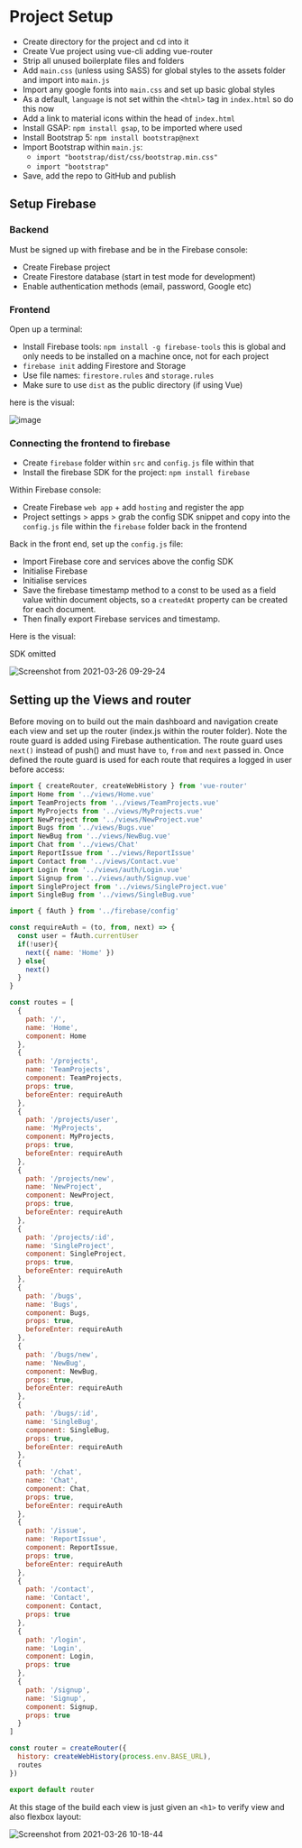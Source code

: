 # Project Setup

- Create directory for the project and cd into it
- Create Vue project using vue-cli adding vue-router
- Strip all unused boilerplate files and folders
- Add `main.css` (unless using SASS) for global styles to the assets folder and import into `main.js`
- Import any google fonts into `main.css` and set up basic global styles
- As a default, `language` is not set within the `<html>` tag in `index.html` so do this now
- Add a link to material icons within the head of `index.html`
- Install GSAP: `npm install gsap`, to be imported where used 
- Install Bootstrap 5: `npm install bootstrap@next`  
- Import Bootstrap within `main.js`:
    - `import "bootstrap/dist/css/bootstrap.min.css"`
    - `import "bootstrap"`
- Save, add the repo to GitHub and publish

## Setup Firebase

### Backend 

Must be signed up with firebase and be in the Firebase console:

- Create Firebase project
- Create Firestore database (start in test mode for development)
- Enable authentication methods (email, password, Google etc)

### Frontend

Open up a terminal:

- Install Firebase tools: `npm install -g firebase-tools` this is global and only needs to be installed on a machine once, not for each project
- `firebase init` adding Firestore and Storage
-  Use file names: `firestore.rules` and `storage.rules`
- Make sure to use `dist` as the public directory (if using Vue)

here is the visual:

![image](https://user-images.githubusercontent.com/73107656/112598464-82c79d00-8e06-11eb-820f-2daedbe38ffd.png)


### Connecting the frontend to firebase

- Create `firebase` folder within `src` and `config.js`  file within that
- Install the firebase SDK for the project: `npm install firebase`

Within Firebase console:

- Create Firebase `web app` + add `hosting` and register the app
- Project settings > apps > grab the config SDK snippet and copy into the `config.js` file within the `firebase` folder back in the frontend

Back in the front end, set up the `config.js` file:

- Import Firebase core and services above the config SDK
- Initialise Firebase
- Initialise services
- Save the firebase timestamp method to a const to be used as a field value within document objects, so a `createdAt` property can be created for each document. 
- Then finally export Firebase services and timestamp. 

Here is the visual:

SDK omitted

![Screenshot from 2021-03-26 09-29-24](https://user-images.githubusercontent.com/73107656/112611541-dab9d000-8e15-11eb-89e0-dcfc50d1d8e2.png)


## Setting up the Views and router

Before moving on to build out the main dashboard and navigation create each view and set up the router (index.js within the router folder). Note the route guard is added using Firebase authentication.  The route guard uses `next()` instead of push() and must have `to`, `from` and `next` passed in.  Once defined the route guard is used for each route that requires a logged in user before access:

```js
import { createRouter, createWebHistory } from 'vue-router'
import Home from '../views/Home.vue'
import TeamProjects from '../views/TeamProjects.vue'
import MyProjects from '../views/MyProjects.vue'
import NewProject from '../views/NewProject.vue'
import Bugs from '../views/Bugs.vue'
import NewBug from '../views/NewBug.vue'
import Chat from '../views/Chat'
import ReportIssue from '../views/ReportIssue'
import Contact from '../views/Contact.vue'
import Login from '../views/auth/Login.vue'
import Signup from '../views/auth/Signup.vue'
import SingleProject from '../views/SingleProject.vue'
import SingleBug from '../views/SingleBug.vue'

import { fAuth } from '../firebase/config'

const requireAuth = (to, from, next) => {
  const user = fAuth.currentUser
  if(!user){
    next({ name: 'Home' })
  } else{
    next()
  }
}

const routes = [
  {
    path: '/',
    name: 'Home',
    component: Home
  },
  {
    path: '/projects',
    name: 'TeamProjects',
    component: TeamProjects,
    props: true,
    beforeEnter: requireAuth
  },
  {
    path: '/projects/user',
    name: 'MyProjects',
    component: MyProjects,
    props: true,
    beforeEnter: requireAuth
  },
  {
    path: '/projects/new',
    name: 'NewProject',
    component: NewProject,
    props: true,
    beforeEnter: requireAuth
  },
  {
    path: '/projects/:id',
    name: 'SingleProject',
    component: SingleProject,
    props: true,
    beforeEnter: requireAuth
  },
  {
    path: '/bugs',
    name: 'Bugs',
    component: Bugs,
    props: true,
    beforeEnter: requireAuth
  },
  {
    path: '/bugs/new',
    name: 'NewBug',
    component: NewBug,
    props: true,
    beforeEnter: requireAuth
  },
  {
    path: '/bugs/:id',
    name: 'SingleBug',
    component: SingleBug,
    props: true,
    beforeEnter: requireAuth
  },
  {
    path: '/chat',
    name: 'Chat',
    component: Chat,
    props: true,
    beforeEnter: requireAuth
  },
  {
    path: '/issue',
    name: 'ReportIssue',
    component: ReportIssue,
    props: true,
    beforeEnter: requireAuth
  },
  {
    path: '/contact',
    name: 'Contact',
    component: Contact,
    props: true
  },
  {
    path: '/login',
    name: 'Login',
    component: Login,
    props: true
  },
  {
    path: '/signup',
    name: 'Signup',
    component: Signup,
    props: true
  }
]

const router = createRouter({
  history: createWebHistory(process.env.BASE_URL),
  routes
})

export default router

```

At this stage of the build each view is just given an `<h1>` to verify view and also flexbox layout:

![Screenshot from 2021-03-26 10-18-44](https://user-images.githubusercontent.com/73107656/112617276-a85fa100-8e1c-11eb-8ec6-a1dfbd5bcb42.png)








